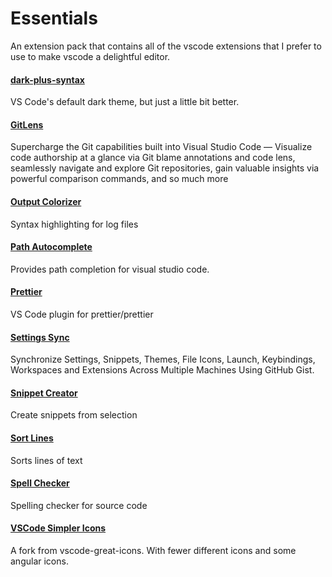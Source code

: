 # Essentials

An extension pack that contains all of the vscode extensions that I prefer to use to make vscode a delightful editor.

#### [dark-plus-syntax](https://marketplace.visualstudio.com/items?itemName=dunstontc.dark-plus-syntax)

VS Code's default dark theme, but just a little bit better.

#### [GitLens](https://marketplace.visualstudio.com/items?itemName=eamodio.gitlens)

Supercharge the Git capabilities built into Visual Studio Code — Visualize code authorship at a glance via Git blame annotations and code lens, seamlessly navigate and explore Git repositories, gain valuable insights via powerful comparison commands, and so much more

#### [Output Colorizer](https://marketplace.visualstudio.com/items?itemName=IBM.output-colorizer)

Syntax highlighting for log files

#### [Path Autocomplete](https://marketplace.visualstudio.com/items?itemName=ionutvmi.path-autocomplete)

Provides path completion for visual studio code.

#### [Prettier](https://marketplace.visualstudio.com/items?itemName=esbenp.prettier-vscode)

VS Code plugin for prettier/prettier

#### [Settings Sync](https://marketplace.visualstudio.com/items?itemName=Shan.code-settings-sync)

Synchronize Settings, Snippets, Themes, File Icons, Launch, Keybindings, Workspaces and Extensions Across Multiple Machines Using GitHub Gist.

#### [Snippet Creator](https://marketplace.visualstudio.com/items?itemName=nikitaKunevich.snippet-creator)

Create snippets from selection

#### [Sort Lines](https://marketplace.visualstudio.com/items?itemName=Tyriar.sort-lines)

Sorts lines of text

#### [Spell Checker](https://marketplace.visualstudio.com/items?itemName=streetsidesoftware.code-spell-checker)

Spelling checker for source code

#### [VSCode Simpler Icons](https://marketplace.visualstudio.com/items?itemName=davidbabel.vscode-simpler-icons)

A fork from vscode-great-icons. With fewer different icons and some angular icons.
